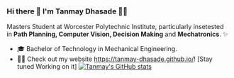 ### Hi there 👋 I'm Tanmay Dhasade 👨‍💻


Masters Student at Worcester Polytechnic Institute, particularly insetested in **Path Planning, Computer Vision, Decision Making** and **Mechatronics**. ✨

* 🎓   Bachelor of Technology in Mechanical Engineering.
* ✍🏻   Check out my website https://tanmay-dhasade.github.io/! [Stay tuned Working on it]
[![Tanmay's GitHub stats](https://github-readme-stats.vercel.app/api?username=tanmay-dhasade&show_icons=true&theme=tokyonight)](https://github.com/tamay-dhasade/github-readme-stats)
<!--
**Tan771/tan771** is a ✨ _special_ ✨ repository because its `README.md` (this file) appears on your GitHub profile.

Here are some ideas to get you started:

- 🔭 I’m currently working on ...
- 🌱 I’m currently learning ...
- 👯 I’m looking to collaborate on ...
- 🤔 I’m looking for help with ...
- 💬 Ask me about ...
- 📫 How to reach me: ...
- 😄 Pronouns: ...
- ⚡ Fun fact: ...
-->

